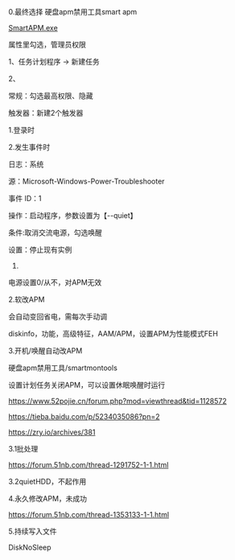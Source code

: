 0.最终选择 硬盘apm禁用工具smart apm

[SmartAPM.exe](assets/SmartAPM.exe)

属性里勾选，管理员权限

1、任务计划程序 -> 新建任务

2、

常规：勾选最高权限、隐藏

触发器：新建2个触发器

1.登录时

2.发生事件时

日志：系统

源：Microsoft-Windows-Power-Troubleshooter

事件 ID：1

操作：启动程序，参数设置为【--quiet】

条件:取消交流电源，勾选唤醒

设置：停止现有实例





1.

电源设置0/从不，对APM无效



2.软改APM

会自动变回省电，需每次手动调

diskinfo，功能，高级特征，AAM/APM，设置APM为性能模式FEH



3.开机/唤醒自动改APM

硬盘apm禁用工具/smartmontools

设置计划任务关闭APM，可以设置休眠唤醒时运行

https://www.52pojie.cn/forum.php?mod=viewthread&tid=1128572

https://tieba.baidu.com/p/5234035086?pn=2

https://zry.io/archives/381

3.1批处理

https://forum.51nb.com/thread-1291752-1-1.html

3.2quietHDD，不起作用



4.永久修改APM，未成功

https://forum.51nb.com/thread-1353133-1-1.html



5.持续写入文件

DiskNoSleep